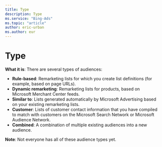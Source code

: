 ```yaml
---
title: Type
description: Type
ms.service: "Bing-Ads"
ms.topic: "article"
author: eric-urban
ms.author: eur
---
```


# Type

**What it is**: There are several types of audiences:
- **Rule-based**: Remarketing lists for which you create list definitions (for example, based on page URLs).
- **Dynamic remarketing**: Remarketing lists for products, based on Microsoft Merchant Center feeds.
- **Similar to**: Lists generated automatically by Microsoft Advertising based on your existing remarketing lists.
- **Customer**: Lists of customer contact information that you have compiled to match with customers on the Microsoft Search Network or Microsoft Audience Network.
- **Combined**: A combination of multiple existing audiences into a new audience.

**Note**: Not everyone has all of these audience types yet.


